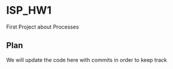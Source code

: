 # ISP_HW1
First Project about Processes

## Plan
We will update the code here with commits in order to keep track